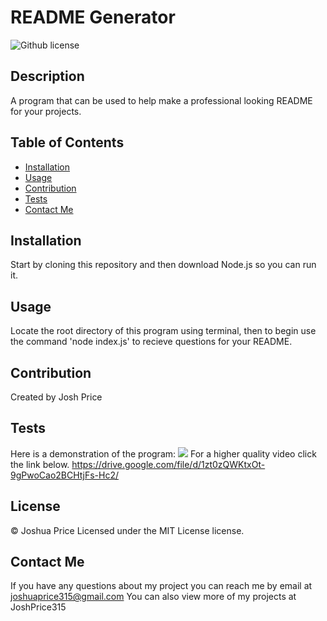 # README Generator
![Github license](http://img.shields.io/badge/license-MIT-blue.svg)

## Description
 A program that can be used to help make a professional looking README for your projects.

## Table of Contents

* [Installation](#installation)
* [Usage](#usage)
* [Contribution](#contribution)
* [Tests](#tests)
* [Contact Me](#contact-me)

## Installation

Start by cloning this repository and then download Node.js so you can run it. 

## Usage

Locate the root directory of this program using terminal, then to begin use the command 'node index.js' to recieve questions for your README.

## Contribution

Created by Josh Price

## Tests

Here is a demonstration of the program:
![](example.gif)
For a higher quality video click the link below.
https://drive.google.com/file/d/1zt0zQWKtxOt-9gPwoCao2BCHtjFs-Hc2/

## License

© Joshua Price
Licensed under the MIT License license.

## Contact Me

If you have any questions about my project you can reach me by email at joshuaprice315@gmail.com
You can also view more of my projects at JoshPrice315










